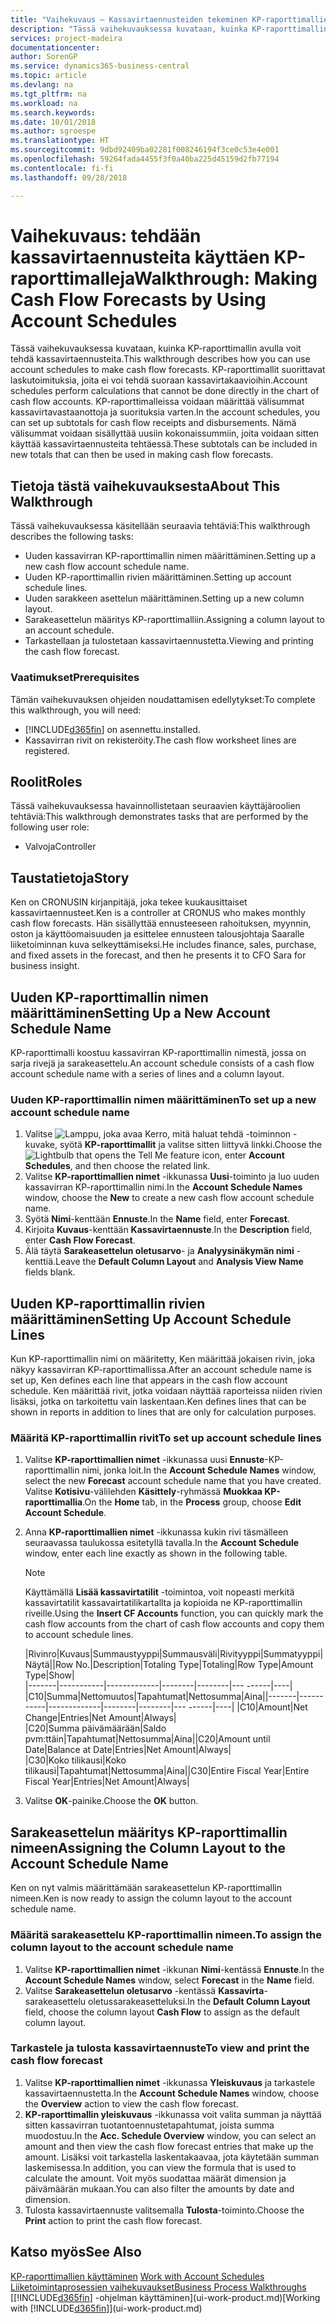 ```yaml
---
title: "Vaihekuvaus – Kassavirtaennusteiden tekeminen KP-raporttimallien avulla | Microsoft Docs"
description: "Tässä vaihekuvauksessa kuvataan, kuinka KP-raporttimallin avulla voit tehdä kassavirtaennusteita. KP-raporttimallit suorittavat laskutoimituksia, joita ei voi tehdä suoraan kassavirtakaavioihin. KP-raporttimalleissa voidaan määrittää välisummat kassavirtavastaanottoja ja suorituksia varten. Nämä välisummat voidaan sisällyttää uusiin kokonaissummiin, joita voidaan sitten käyttää kassavirtaennusteita tehtäessä."
services: project-madeira
documentationcenter: 
author: SorenGP
ms.service: dynamics365-business-central
ms.topic: article
ms.devlang: na
ms.tgt_pltfrm: na
ms.workload: na
ms.search.keywords: 
ms.date: 10/01/2018
ms.author: sgroespe
ms.translationtype: HT
ms.sourcegitcommit: 9dbd92409ba02281f008246194f3ce0c53e4e001
ms.openlocfilehash: 59264fada4455f3f0a40ba225d45159d2fb77194
ms.contentlocale: fi-fi
ms.lasthandoff: 09/28/2018

---
```

# <a name="walkthrough-making-cash-flow-forecasts-by-using-account-schedules"></a><span data-ttu-id="6ecdd-106">Vaihekuvaus: tehdään kassavirtaennusteita käyttäen KP-raporttimalleja</span><span class="sxs-lookup"><span data-stu-id="6ecdd-106">Walkthrough: Making Cash Flow Forecasts by Using Account Schedules</span></span>
<span data-ttu-id="6ecdd-107">Tässä vaihekuvauksessa kuvataan, kuinka KP-raporttimallin avulla voit tehdä kassavirtaennusteita.</span><span class="sxs-lookup"><span data-stu-id="6ecdd-107">This walkthrough describes how you can use account schedules to make cash flow forecasts.</span></span> <span data-ttu-id="6ecdd-108">KP-raporttimallit suorittavat laskutoimituksia, joita ei voi tehdä suoraan kassavirtakaavioihin.</span><span class="sxs-lookup"><span data-stu-id="6ecdd-108">Account schedules perform calculations that cannot be done directly in the chart of cash flow accounts.</span></span> <span data-ttu-id="6ecdd-109">KP-raporttimalleissa voidaan määrittää välisummat kassavirtavastaanottoja ja suorituksia varten.</span><span class="sxs-lookup"><span data-stu-id="6ecdd-109">In the account schedules, you can set up subtotals for cash flow receipts and disbursements.</span></span> <span data-ttu-id="6ecdd-110">Nämä välisummat voidaan sisällyttää uusiin kokonaissummiin, joita voidaan sitten käyttää kassavirtaennusteita tehtäessä.</span><span class="sxs-lookup"><span data-stu-id="6ecdd-110">These subtotals can be included in new totals that can then be used in making cash flow forecasts.</span></span>  

## <a name="about-this-walkthrough"></a><span data-ttu-id="6ecdd-111">Tietoja tästä vaihekuvauksesta</span><span class="sxs-lookup"><span data-stu-id="6ecdd-111">About This Walkthrough</span></span>  
<span data-ttu-id="6ecdd-112">Tässä vaihekuvauksessa käsitellään seuraavia tehtäviä:</span><span class="sxs-lookup"><span data-stu-id="6ecdd-112">This walkthrough describes the following tasks:</span></span>  

- <span data-ttu-id="6ecdd-113">Uuden kassavirran KP-raporttimallin nimen määrittäminen.</span><span class="sxs-lookup"><span data-stu-id="6ecdd-113">Setting up a new cash flow account schedule name.</span></span>  
- <span data-ttu-id="6ecdd-114">Uuden KP-raporttimallin rivien määrittäminen.</span><span class="sxs-lookup"><span data-stu-id="6ecdd-114">Setting up account schedule lines.</span></span>  
- <span data-ttu-id="6ecdd-115">Uuden sarakkeen asettelun määrittäminen.</span><span class="sxs-lookup"><span data-stu-id="6ecdd-115">Setting up a new column layout.</span></span>  
- <span data-ttu-id="6ecdd-116">Sarakeasettelun määritys KP-raporttimalliin.</span><span class="sxs-lookup"><span data-stu-id="6ecdd-116">Assigning a column layout to an account schedule.</span></span>  
- <span data-ttu-id="6ecdd-117">Tarkastellaan ja tulostetaan kassavirtaennustetta.</span><span class="sxs-lookup"><span data-stu-id="6ecdd-117">Viewing and printing the cash flow forecast.</span></span>  

### <a name="prerequisites"></a><span data-ttu-id="6ecdd-118">Vaatimukset</span><span class="sxs-lookup"><span data-stu-id="6ecdd-118">Prerequisites</span></span>  
<span data-ttu-id="6ecdd-119">Tämän vaihekuvauksen ohjeiden noudattamisen edellytykset:</span><span class="sxs-lookup"><span data-stu-id="6ecdd-119">To complete this walkthrough, you will need:</span></span>  

- [!INCLUDE[d365fin](includes/d365fin_md.md)] <span data-ttu-id="6ecdd-120">on asennettu.</span><span class="sxs-lookup"><span data-stu-id="6ecdd-120">installed.</span></span>  
- <span data-ttu-id="6ecdd-121">Kassavirran rivit on rekisteröity.</span><span class="sxs-lookup"><span data-stu-id="6ecdd-121">The cash flow worksheet lines are registered.</span></span>  

## <a name="roles"></a><span data-ttu-id="6ecdd-122">Roolit</span><span class="sxs-lookup"><span data-stu-id="6ecdd-122">Roles</span></span>  
<span data-ttu-id="6ecdd-123">Tässä vaihekuvauksessa havainnollistetaan seuraavien käyttäjäroolien tehtäviä:</span><span class="sxs-lookup"><span data-stu-id="6ecdd-123">This walkthrough demonstrates tasks that are performed by the following user role:</span></span>  

- <span data-ttu-id="6ecdd-124">Valvoja</span><span class="sxs-lookup"><span data-stu-id="6ecdd-124">Controller</span></span>  

## <a name="story"></a><span data-ttu-id="6ecdd-125">Taustatietoja</span><span class="sxs-lookup"><span data-stu-id="6ecdd-125">Story</span></span>  
<span data-ttu-id="6ecdd-126">Ken on CRONUSIN kirjanpitäjä, joka tekee kuukausittaiset kassavirtaennusteet.</span><span class="sxs-lookup"><span data-stu-id="6ecdd-126">Ken is a controller at CRONUS who makes monthly cash flow forecasts.</span></span> <span data-ttu-id="6ecdd-127">Hän sisällyttää ennusteeseen rahoituksen, myynnin, oston ja käyttöomaisuuden ja esittelee ennusteen talousjohtaja Saaralle liiketoiminnan kuva selkeyttämiseksi.</span><span class="sxs-lookup"><span data-stu-id="6ecdd-127">He includes finance, sales, purchase, and fixed assets in the forecast, and then he presents it to CFO Sara for business insight.</span></span>  

## <a name="setting-up-a-new-account-schedule-name"></a><span data-ttu-id="6ecdd-128">Uuden KP-raporttimallin nimen määrittäminen</span><span class="sxs-lookup"><span data-stu-id="6ecdd-128">Setting Up a New Account Schedule Name</span></span>  
<span data-ttu-id="6ecdd-129">KP-raporttimalli koostuu kassavirran KP-raporttimallin nimestä, jossa on sarja rivejä ja sarakeasettelu.</span><span class="sxs-lookup"><span data-stu-id="6ecdd-129">An account schedule consists of a cash flow account schedule name with a series of lines and a column layout.</span></span>  

### <a name="to-set-up-a-new-account-schedule-name"></a><span data-ttu-id="6ecdd-130">Uuden KP-raporttimallin nimen määrittäminen</span><span class="sxs-lookup"><span data-stu-id="6ecdd-130">To set up a new account schedule name</span></span>  

1.  <span data-ttu-id="6ecdd-131">Valitse ![Lamppu, joka avaa Kerro, mitä haluat tehdä -toiminnon](media/ui-search/search_small.png "Kerro, mitä haluat tehdä") -kuvake, syötä **KP-raporttimallit** ja valitse sitten liittyvä linkki.</span><span class="sxs-lookup"><span data-stu-id="6ecdd-131">Choose the ![Lightbulb that opens the Tell Me feature](media/ui-search/search_small.png "Tell me what you want to do") icon, enter **Account Schedules**, and then choose the related link.</span></span>  
2.  <span data-ttu-id="6ecdd-132">Valitse **KP-raporttimallien nimet** -ikkunassa **Uusi**-toiminto ja luo uuden kassavirran KP-raporttimallin nimi.</span><span class="sxs-lookup"><span data-stu-id="6ecdd-132">In the **Account Schedule Names** window, choose the **New** to create a new cash flow account schedule name.</span></span>  
3.  <span data-ttu-id="6ecdd-133">Syötä **Nimi**-kenttään **Ennuste**.</span><span class="sxs-lookup"><span data-stu-id="6ecdd-133">In the **Name** field, enter **Forecast**.</span></span>  
4.  <span data-ttu-id="6ecdd-134">Kirjoita **Kuvaus**-kenttään **Kassavirtaennuste**.</span><span class="sxs-lookup"><span data-stu-id="6ecdd-134">In the **Description** field, enter **Cash Flow Forecast**.</span></span>  
5.  <span data-ttu-id="6ecdd-135">Älä täytä **Sarakeasettelun oletusarvo**- ja **Analyysinäkymän nimi** -kenttiä.</span><span class="sxs-lookup"><span data-stu-id="6ecdd-135">Leave the **Default Column Layout** and **Analysis View Name** fields blank.</span></span>  

## <a name="setting-up-account-schedule-lines"></a><span data-ttu-id="6ecdd-136">Uuden KP-raporttimallin rivien määrittäminen</span><span class="sxs-lookup"><span data-stu-id="6ecdd-136">Setting Up Account Schedule Lines</span></span>  
<span data-ttu-id="6ecdd-137">Kun KP-raporttimallin nimi on määritetty, Ken määrittää jokaisen rivin, joka näkyy kassavirran KP-raporttimallissa.</span><span class="sxs-lookup"><span data-stu-id="6ecdd-137">After an account schedule name is set up, Ken defines each line that appears in the cash flow account schedule.</span></span> <span data-ttu-id="6ecdd-138">Ken määrittää rivit, jotka voidaan näyttää raporteissa niiden rivien lisäksi, jotka on tarkoitettu vain laskentaan.</span><span class="sxs-lookup"><span data-stu-id="6ecdd-138">Ken defines lines that can be shown in reports in addition to lines that are only for calculation purposes.</span></span>  

### <a name="to-set-up-account-schedule-lines"></a><span data-ttu-id="6ecdd-139">Määritä KP-raporttimallin rivit</span><span class="sxs-lookup"><span data-stu-id="6ecdd-139">To set up account schedule lines</span></span>  

1.  <span data-ttu-id="6ecdd-140">Valitse **KP-raporttimallien nimet** -ikkunassa uusi **Ennuste**-KP-raporttimallin nimi, jonka loit.</span><span class="sxs-lookup"><span data-stu-id="6ecdd-140">In the **Account Schedule Names** window, select the new **Forecast** account schedule name that you have created.</span></span> <span data-ttu-id="6ecdd-141">Valitse **Kotisivu**-välilehden **Käsittely**-ryhmässä **Muokkaa KP-raporttimallia**.</span><span class="sxs-lookup"><span data-stu-id="6ecdd-141">On the **Home** tab, in the **Process** group, choose **Edit Account Schedule**.</span></span>  
2.  <span data-ttu-id="6ecdd-142">Anna **KP-raporttimallien nimet** -ikkunassa kukin rivi täsmälleen seuraavassa taulukossa esitetyllä tavalla.</span><span class="sxs-lookup"><span data-stu-id="6ecdd-142">In the **Account Schedule** window, enter each line exactly as shown in the following table.</span></span>  

    > [!NOTE]  
    >  <span data-ttu-id="6ecdd-143">Käyttämällä **Lisää kassavirtatilit** -toimintoa, voit nopeasti merkitä kassavirtatilit kassavairtatilikartallta ja kopioida ne KP-raporttimallin riveille.</span><span class="sxs-lookup"><span data-stu-id="6ecdd-143">Using the **Insert CF Accounts** function, you can quickly mark the cash flow accounts from the chart of cash flow accounts and copy them to account schedule lines.</span></span>  

    <span data-ttu-id="6ecdd-144">|Rivinro|Kuvaus|Summaustyyppi|Summausväli|Rivityyppi|Summatyyppi|Näytä|</span><span class="sxs-lookup"><span data-stu-id="6ecdd-144">|Row No.|Description|Totaling Type|Totaling|Row Type|Amount Type|Show|</span></span>  
    <span data-ttu-id="6ecdd-145">|-------|-----------|-------------|--------|--------|---  ------|----| |C10|Summa|Nettomuutos|Tapahtumat|Nettosumma|Aina|</span><span class="sxs-lookup"><span data-stu-id="6ecdd-145">|-------|-----------|-------------|--------|--------|---  ------|----| |C10|Amount|Net Change|Entries|Net Amount|Always|</span></span>  
    <span data-ttu-id="6ecdd-146">|C20|Summa päivämäärään|Saldo pvm:ttäin|Tapahtumat|Nettosumma|Aina|</span><span class="sxs-lookup"><span data-stu-id="6ecdd-146">|C20|Amount until Date|Balance at Date|Entries|Net Amount|Always|</span></span>  
    <span data-ttu-id="6ecdd-147">|C30|Koko tilikausi|Koko tilikausi|Tapahtumat|Nettosumma|Aina|</span><span class="sxs-lookup"><span data-stu-id="6ecdd-147">|C30|Entire Fiscal Year|Entire Fiscal Year|Entries|Net Amount|Always|</span></span>  

4.  <span data-ttu-id="6ecdd-148">Valitse **OK**-painike.</span><span class="sxs-lookup"><span data-stu-id="6ecdd-148">Choose the **OK** button.</span></span>  

## <a name="assigning-the-column-layout-to-the-account-schedule-name"></a><span data-ttu-id="6ecdd-149">Sarakeasettelun määritys KP-raporttimallin nimeen</span><span class="sxs-lookup"><span data-stu-id="6ecdd-149">Assigning the Column Layout to the Account Schedule Name</span></span>  
<span data-ttu-id="6ecdd-150">Ken on nyt valmis määrittämään sarakeasettelun KP-raporttimallin nimeen.</span><span class="sxs-lookup"><span data-stu-id="6ecdd-150">Ken is now ready to assign the column layout to the account schedule name.</span></span>  

### <a name="to-assign-the-column-layout-to-the-account-schedule-name"></a><span data-ttu-id="6ecdd-151">Määritä sarakeasettelu KP-raporttimallin nimeen.</span><span class="sxs-lookup"><span data-stu-id="6ecdd-151">To assign the column layout to the account schedule name</span></span>  

1.  <span data-ttu-id="6ecdd-152">Valitse **KP-raporttimallien nimet** -ikkunan **Nimi**-kentässä **Ennuste**.</span><span class="sxs-lookup"><span data-stu-id="6ecdd-152">In the **Account Schedule Names** window, select **Forecast** in the **Name** field.</span></span>  
2.  <span data-ttu-id="6ecdd-153">Valitse **Sarakeasettelun oletusarvo** -kentässä **Kassavirta**-sarakeasettelu oletussarakeasetteluksi.</span><span class="sxs-lookup"><span data-stu-id="6ecdd-153">In the **Default Column Layout** field, choose the column layout **Cash Flow** to assign as the default column layout.</span></span>  

### <a name="to-view-and-print-the-cash-flow-forecast"></a><span data-ttu-id="6ecdd-154">Tarkastele ja tulosta kassavirtaennuste</span><span class="sxs-lookup"><span data-stu-id="6ecdd-154">To view and print the cash flow forecast</span></span>  
1.  <span data-ttu-id="6ecdd-155">Valitse **KP-raporttimallien nimet** -ikkunassa **Yleiskuvaus** ja tarkastele kassavirtaennustetta.</span><span class="sxs-lookup"><span data-stu-id="6ecdd-155">In the **Account Schedule Names** window, choose the **Overview** action to view the cash flow forecast.</span></span>  
2.  <span data-ttu-id="6ecdd-156">**KP-raporttimallin yleiskuvaus** -ikkunassa voit valita summan ja näyttää sitten kassavirran tuotantoennustetapahtumat, joista summa muodostuu.</span><span class="sxs-lookup"><span data-stu-id="6ecdd-156">In the **Acc. Schedule Overview** window, you can select an amount and then view the cash flow forecast entries that make up the amount.</span></span> <span data-ttu-id="6ecdd-157">Lisäksi voit tarkastella laskentakaavaa, jota käytetään summan laskemisessa.</span><span class="sxs-lookup"><span data-stu-id="6ecdd-157">In addition, you can view the formula that is used to calculate the amount.</span></span> <span data-ttu-id="6ecdd-158">Voit myös suodattaa määrät dimension ja päivämäärän mukaan.</span><span class="sxs-lookup"><span data-stu-id="6ecdd-158">You can also filter the amounts by date and dimension.</span></span>  
3.  <span data-ttu-id="6ecdd-159">Tulosta kassavirtaennuste valitsemalla **Tulosta**-toiminto.</span><span class="sxs-lookup"><span data-stu-id="6ecdd-159">Choose the **Print** action to print the cash flow forecast.</span></span>  

## <a name="see-also"></a><span data-ttu-id="6ecdd-160">Katso myös</span><span class="sxs-lookup"><span data-stu-id="6ecdd-160">See Also</span></span>  
 <span data-ttu-id="6ecdd-161">[KP-raporttimallien käyttäminen](bi-how-work-account-schedule.md) </span><span class="sxs-lookup"><span data-stu-id="6ecdd-161">[Work with Account Schedules](bi-how-work-account-schedule.md) </span></span>  
 [<span data-ttu-id="6ecdd-162">Liiketoimintaprosessien vaihekuvaukset</span><span class="sxs-lookup"><span data-stu-id="6ecdd-162">Business Process Walkthroughs</span></span>](walkthrough-business-process-walkthroughs.md)  
 <span data-ttu-id="6ecdd-163">[[!INCLUDE[d365fin](includes/d365fin_md.md)] -ohjelman käyttäminen](ui-work-product.md)</span><span class="sxs-lookup"><span data-stu-id="6ecdd-163">[Working with [!INCLUDE[d365fin](includes/d365fin_md.md)]](ui-work-product.md)</span></span>

